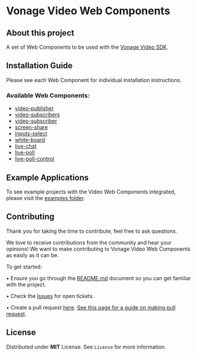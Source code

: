 # Vonage Video Web Components

## About this project

A set of Web Components to be used with the [Vonage Video SDK](https://developer.vonage.com/en/video/overview).

## Installation Guide

Please see each Web Component for individual installation instructions.

### Available Web Components:

* [video-publisher](video-publisher)
* [video-subscribers](video-subscribers)
* [video-subscriber](video-subscriber)
* [screen-share](screen-share)
* [inputs-select](inputs-select)
* [white-board](white-board)
* [live-chat](live-chat)
* [live-poll](live-poll)
* [live-poll-control](live-poll-control)

## Example Applications

To see example projects with the Video Web Components integrated, please visit the [examples folder](examples).

## Contributing

Thank you for taking the time to contribute, feel free to ask questions.

We love to receive contributions from the community and hear your opinions! We want to make contributing to Vonage Video Web Components as easily as it can be.

To get started:

•	Ensure you go through the [README.md](README.md) document so you can get familiar with the project.

•	Check the [Issues](https://github.com/Vonage-Community/web_components-video_api-javascript/issues) for open tickets.

•	Create a pull request [here](https://github.com/Vonage-Community/web_components-video_api-javascript/pulls). [See this page for a guide on making pull request](https://docs.github.com/en/free-pro-team@latest/github/collaborating-with-issues-and-pull-requests/creating-a-pull-request).


## License
  Distributed under **MIT** License. See `License` for more information.
